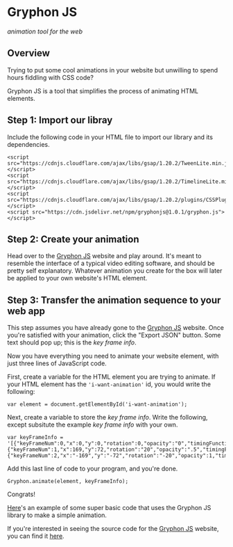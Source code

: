 # Gryphon JS
_animation tool for the web_

## Overview
Trying to put some cool animations in your website but unwilling to spend hours fiddling with CSS code?

Gryphon JS is a tool that simplifies the process of animating HTML elements.

## Step 1: Import our libray
Include the following code in your HTML file to import our library and its dependencies.
```
<script src="https://cdnjs.cloudflare.com/ajax/libs/gsap/1.20.2/TweenLite.min.js"></script>
<script src="https://cdnjs.cloudflare.com/ajax/libs/gsap/1.20.2/TimelineLite.min.js"></script>
<script src="https://cdnjs.cloudflare.com/ajax/libs/gsap/1.20.2/plugins/CSSPlugin.min.js"></script>
<script src="https://cdn.jsdelivr.net/npm/gryphonjs@1.0.1/gryphon.js"></script>
```

## Step 2: Create your animation
Head over to the [Gryphon JS](https://gryphonjs.herokuapp.com) website and play around. It's meant to resemble the interface of a typical video editing software, and should be pretty self explanatory. Whatever animation you create for the box will later be applied to your own website's HTML element.

## Step 3: Transfer the animation sequence to your web app
This step assumes you have already gone to the [Gryphon JS](https://gryphonjs.herokuapp.com) website. Once you're satisfied with your animation, click the "Export JSON" button. Some text should pop up; this is the *key frame info*.

Now you have everything you need to animate your website element, with just three lines of JavaScript code.

First, create a variable for the HTML element you are trying to animate. If your HTML element has the `'i-want-animation'` id, you would write the following:

`var element = document.getElementById('i-want-animation');`

Next, create a variable to store the *key frame info*. Write the following, except subsitute the example *key frame info* with your own.

```
var keyFrameInfo = '[{"keyFrameNum":0,"x":0,"y":0,"rotation":0,"opacity":"0","timingFunction":"Linear","timestamp":0},{"keyFrameNum":1,"x":169,"y":72,"rotation":"20","opacity":".5","timingFunction":"Linear","timestamp":606},{"keyFrameNum":2,"x":"-169","y":"-72","rotation":"-20","opacity":1,"timingFunction":"Linear","timestamp":1206.4856643646121}]';
```

Add this last line of code to your program, and you're done.

`Gryphon.animate(element, keyFrameInfo);`

Congrats!

[Here](https://github.com/ishaanj1/gryphonjs-demo)'s an example of some super basic code that uses the Gryphon JS library to make a simple animation.

If you're interested in seeing the source code for the [Gryphon JS](https://gryphonjs.herokuapp.com) website, you can find it [here](https://github.com/ishaanj1/gryphonjs-app).
